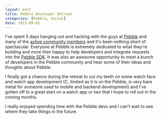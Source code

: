 ```yaml
---
layout: post
title: Pebble Developer Retreat
categories: [Pebble, Social]
date: 2013-09-02
---
```

I've spent 5 days hanging out and hacking with the guys at [Pebble](http://getpebble.com/) 
and many of the [active community members](http://forums.getpebble.com/) and it's been nothing
short of spectacular. Everyone at Pebble is extremely dedicated to what they're building and more
then happy to help developers and integrate requests into the [Pebble SDK](http://developer.getpebble.com/).
It was also an awesome opportunity to meet a bunch of developers in the Pebble community and hear some of their
ideas and thoughts about Pebble.

I finally got a chance during the retreat to cut my teeth on some watch face and watch app development 
(C, limited as it is on the Pebble, is very bare metal for someone used to mobile and backend development)
and I've gotten off to a great start on a watch app or two that I hope to roll out in the coming months.

I really enjoyed spending time with the Pebble devs and I can't wait to see where they take things in the future.
